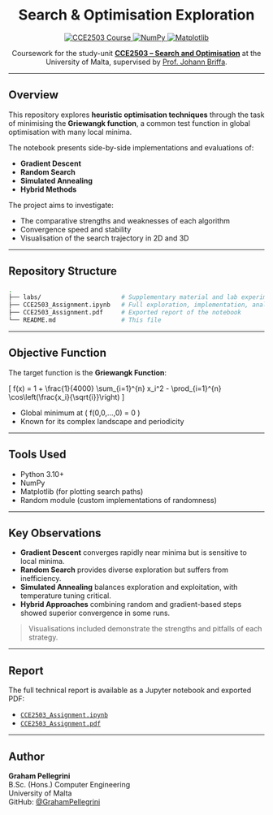 <h1 align="center">Search & Optimisation Exploration</h1>

<p align="center">
  <a href="https://www.um.edu.mt/courses/studyunit/CCE2503">
    <img src="https://img.shields.io/badge/University%20of%20Malta-CCE2503-blue?style=for-the-badge&logo=python&logoColor=white" alt="CCE2503 Course">
  </a>
  <a href="https://numpy.org/">
    <img src="https://img.shields.io/badge/Built%20with-NumPy-red?style=for-the-badge&logo=NumPy" alt="NumPy">
  </a>
  <a href="https://matplotlib.org/">
    <img src="https://img.shields.io/badge/Visualised%20with-Matplotlib-yellow?style=for-the-badge&logo=Plotly" alt="Matplotlib">
  </a>
</p>

<p align="center">
  Coursework for the study-unit <strong><a href="https://www.um.edu.mt/courses/studyunit/CCE2503">CCE2503 – Search and Optimisation</a></strong> at the University of Malta, supervised by <a href="https://www.um.edu.mt/profile/johannbriffa">Prof. Johann Briffa</a>.  
</p>

---

## Overview

This repository explores **heuristic optimisation techniques** through the task of minimising the **Griewangk function**, a common test function in global optimisation with many local minima.

The notebook presents side-by-side implementations and evaluations of:

- **Gradient Descent**
- **Random Search**
- **Simulated Annealing**
- **Hybrid Methods**

The project aims to investigate:
- The comparative strengths and weaknesses of each algorithm
- Convergence speed and stability
- Visualisation of the search trajectory in 2D and 3D

---

## Repository Structure

```bash
.
├── labs/                      # Supplementary material and lab experiments
├── CCE2503_Assignment.ipynb   # Full exploration, implementation, analysis
├── CCE2503_Assignment.pdf     # Exported report of the notebook
└── README.md                  # This file
```

---

## Objective Function

The target function is the **Griewangk Function**:

\[
f(x) = 1 + \frac{1}{4000} \sum_{i=1}^{n} x_i^2 - \prod_{i=1}^{n} \cos\left(\frac{x_i}{\sqrt{i}}\right)
\]

- Global minimum at \( f(0,0,...,0) = 0 \)
- Known for its complex landscape and periodicity

---

## Tools Used

- Python 3.10+
- NumPy
- Matplotlib (for plotting search paths)
- Random module (custom implementations of randomness)

---

## Key Observations

- **Gradient Descent** converges rapidly near minima but is sensitive to local minima.
- **Random Search** provides diverse exploration but suffers from inefficiency.
- **Simulated Annealing** balances exploration and exploitation, with temperature tuning critical.
- **Hybrid Approaches** combining random and gradient-based steps showed superior convergence in some runs.

> Visualisations included demonstrate the strengths and pitfalls of each strategy.

---

## Report

The full technical report is available as a Jupyter notebook and exported PDF:
- [`CCE2503_Assignment.ipynb`](./CCE2503_Assignment.ipynb)
- [`CCE2503_Assignment.pdf`](./CCE2503_Assignment.pdf)

---

## Author

**Graham Pellegrini**  
B.Sc. (Hons.) Computer Engineering  
University of Malta  
GitHub: [@GrahamPellegrini](https://github.com/GrahamPellegrini)
